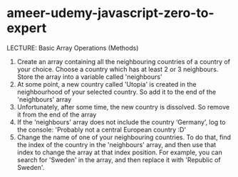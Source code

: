 # ameer-udemy-javascript-zero-to-expert

LECTURE: Basic Array Operations (Methods)
1. Create an array containing all the neighbouring countries of a country of your 
choice. Choose a country which has at least 2 or 3 neighbours. Store the array 
into a variable called 'neighbours'
2. At some point, a new country called 'Utopia' is created in the neighbourhood of 
your selected country. So add it to the end of the 'neighbours' array
3. Unfortunately, after some time, the new country is dissolved. So remove it from 
the end of the array
4. If the 'neighbours' array does not include the country ‘Germany’, log to the 
console: 'Probably not a central European country :D'
5. Change the name of one of your neighbouring countries. To do that, find the 
index of the country in the 'neighbours' array, and then use that index to 
change the array at that index position. For example, you can search for
'Sweden' in the array, and then replace it with 'Republic of Sweden'.

